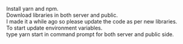 Install yarn and npm.  
Download libraries in both server and public.  
I made it a while ago so please update the code as per new libraries.  
To start update environment variables.  
type yarn start in command prompt for both server and public side.  
